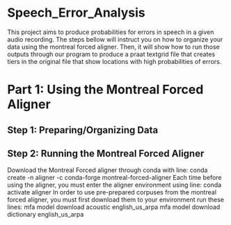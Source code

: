 # Speech_Error_Analysis
This project aims to produce probabilities for errors in speech in a given audio recording. The steps bellow will instruct you on how to organize your data using the montreal forced aligner. Then, it will show how to run those outputs through our program to produce a praat textgrid file that creates tiers in the original file that show locations with high probabilities of errors.

# Part 1: Using the Montreal Forced Aligner
## Step 1: Preparing/Organizing Data

## Step 2: Running the Montreal Forced Aligner
Download the Montreal Forced aligner through conda with line: conda create -n aligner -c conda-forge montreal-forced-aligner
Each time before using the aligner, you must enter the aligner environment using line: conda activate aligner
In order to use pre-prepared corpuses from the montreal forced aligner, you must first download them to your environment
run these lines:
  mfa model download acoustic english_us_arpa
  mfa model download dictionary english_us_arpa

